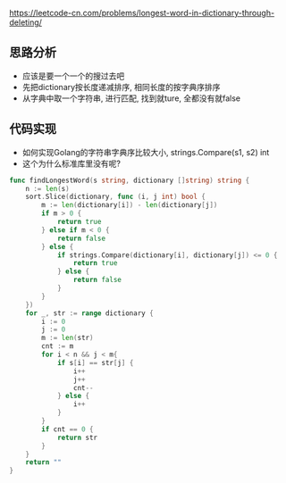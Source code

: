 https://leetcode-cn.com/problems/longest-word-in-dictionary-through-deleting/

## 思路分析
- 应该是要一个一个的搜过去吧
- 先把dictionary按长度递减排序, 相同长度的按字典序排序
- 从字典中取一个字符串, 进行匹配, 找到就ture, 全都没有就false

## 代码实现
- 如何实现Golang的字符串字典序比较大小, strings.Compare(s1, s2) int
- 这个为什么标准库里没有呢?
```go
func findLongestWord(s string, dictionary []string) string {
    n := len(s)
    sort.Slice(dictionary, func (i, j int) bool {
        m := len(dictionary[i]) - len(dictionary[j])
        if m > 0 {
            return true
        } else if m < 0 {
            return false
        } else {
            if strings.Compare(dictionary[i], dictionary[j]) <= 0 {
                return true
            } else {
                return false
            }
        }
    })
    for _, str := range dictionary {
        i := 0
        j := 0
        m := len(str)
        cnt := m
        for i < n && j < m{
            if s[i] == str[j] {
                i++
                j++
                cnt--
            } else {
                i++
            }
        }
        if cnt == 0 {
            return str
        }
    }
    return ""
}
```